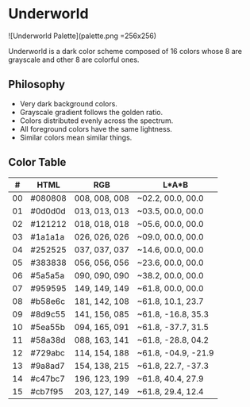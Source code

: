 # Underworld

![Underworld Palette](palette.png =256x256)

Underworld is a dark color scheme composed of 16 colors whose 8 are grayscale
and other 8 are colorful ones.

## Philosophy

- Very dark background colors.
- Grayscale gradient follows the golden ratio.
- Colors distributed evenly across the spectrum.
- All foreground colors have the same lightness.
- Similar colors mean similar things.

## Color Table

| #  | HTML    | RGB           | L\*A\*B             |
|----|---------|---------------|---------------------|
| 00 | #080808 | 008, 008, 008 | ~02.2,  00.0,  00.0 |
| 01 | #0d0d0d | 013, 013, 013 | ~03.5,  00.0,  00.0 |
| 02 | #121212 | 018, 018, 018 | ~05.6,  00.0,  00.0 |
| 03 | #1a1a1a | 026, 026, 026 | ~09.0,  00.0,  00.0 |
| 04 | #252525 | 037, 037, 037 | ~14.6,  00.0,  00.0 |
| 05 | #383838 | 056, 056, 056 | ~23.6,  00.0,  00.0 |
| 06 | #5a5a5a | 090, 090, 090 | ~38.2,  00.0,  00.0 |
| 07 | #959595 | 149, 149, 149 | ~61.8,  00.0,  00.0 |
| 08 | #b58e6c | 181, 142, 108 | ~61.8,  10.1,  23.7 |
| 09 | #8d9c55 | 141, 156, 085 | ~61.8, -16.8,  35.3 |
| 10 | #5ea55b | 094, 165, 091 | ~61.8, -37.7,  31.5 |
| 11 | #58a38d | 088, 163, 141 | ~61.8, -28.8,  04.2 |
| 12 | #729abc | 114, 154, 188 | ~61.8, -04.9, -21.9 |
| 13 | #9a8ad7 | 154, 138, 215 | ~61.8,  22.7, -37.3 |
| 14 | #c47bc7 | 196, 123, 199 | ~61.8,  40.4,  27.9 |
| 15 | #cb7f95 | 203, 127, 149 | ~61.8,  29.4,  12.4 |
